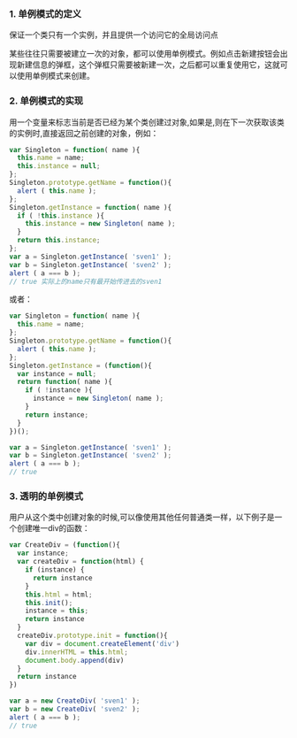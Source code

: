 ### 1. 单例模式的定义

保证一个类只有一个实例，并且提供一个访问它的全局访问点

某些往往只需要被建立一次的对象，都可以使用单例模式。例如点击新建按钮会出现新建信息的弹框，这个弹框只需要被新建一次，之后都可以重复使用它，这就可以使用单例模式来创建。

### 2. 单例模式的实现

用一个变量来标志当前是否已经为某个类创建过对象,如果是,则在下一次获取该类的实例时,直接返回之前创建的对象，例如：
```JavaScript
var Singleton = function( name ){
  this.name = name;
  this.instance = null;
};
Singleton.prototype.getName = function(){
  alert ( this.name );
};
Singleton.getInstance = function( name ){
  if ( !this.instance ){
    this.instance = new Singleton( name );
  }
  return this.instance;
};
var a = Singleton.getInstance( 'sven1' );
var b = Singleton.getInstance( 'sven2' );
alert ( a === b );
// true 实际上的name只有最开始传进去的sven1
```
或者：
```JavaScript
var Singleton = function( name ){
  this.name = name;
};
Singleton.prototype.getName = function(){
  alert ( this.name );
};
Singleton.getInstance = (function(){
  var instance = null;
  return function( name ){
    if ( !instance ){
      instance = new Singleton( name );
    }
    return instance;
  }
})();

var a = Singleton.getInstance( 'sven1' );
var b = Singleton.getInstance( 'sven2' );
alert ( a === b );
// true
```

### 3. 透明的单例模式

用户从这个类中创建对象的时候,可以像使用其他任何普通类一样，以下例子是一个创建唯一div的函数：
```JavaScript
var CreateDiv = (function(){
  var instance;
  var createDiv = function(html) {
    if (instance) {
      return instance
    }
    this.html = html;
    this.init();
    instance = this;
    return instance
  }
  createDiv.prototype.init = function(){
    var div = document.createElement('div')
    div.innerHTML = this.html;
    document.body.append(div)
  }
  return instance
})

var a = new CreateDiv( 'sven1' );
var b = new CreateDiv( 'sven2' );
alert ( a === b );
// true

```




